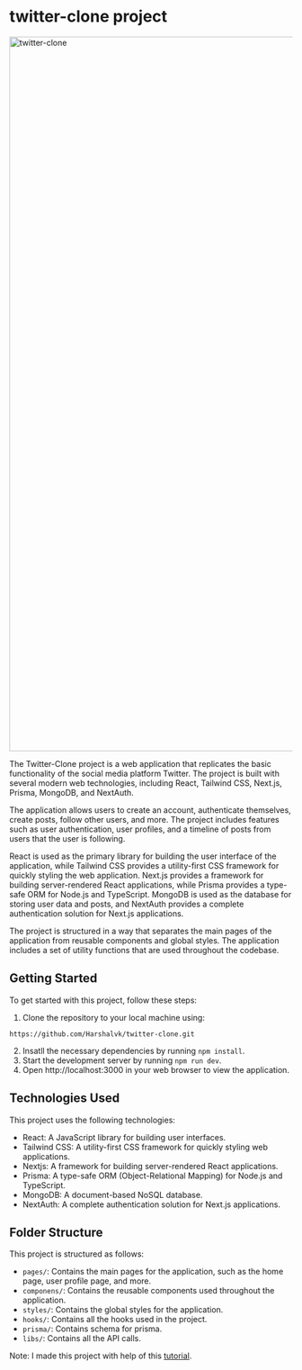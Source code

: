 # twitter-clone project

<img width="1270" alt="twitter-clone" src="https://user-images.githubusercontent.com/80589780/232315066-ff730d6a-11d7-4199-97ce-9d6414f8439a.png">

The Twitter-Clone project is a web application that replicates the basic functionality of the social media platform Twitter. The project is built with several modern web technologies, including React, Tailwind CSS, Next.js, Prisma, MongoDB, and NextAuth.

The application allows users to create an account, authenticate themselves, create posts, follow other users, and more. The project includes features such as user authentication, user profiles, and a timeline of posts from users that the user is following.

React is used as the primary library for building the user interface of the application, while Tailwind CSS provides a utility-first CSS framework for quickly styling the web application. Next.js provides a framework for building server-rendered React applications, while Prisma provides a type-safe ORM for Node.js and TypeScript. MongoDB is used as the database for storing user data and posts, and NextAuth provides a complete authentication solution for Next.js applications.

The project is structured in a way that separates the main pages of the application from reusable components and global styles. The application includes a set of utility functions that are used throughout the codebase.

## Getting Started
To get started with this project, follow these steps:
1. Clone the repository to your local machine using: 
``` 
https://github.com/Harshalvk/twitter-clone.git
````
2. Insatll the necessary dependencies by running `npm install`.
3. Start the development server by running `npm run dev`.
4. Open http://localhost:3000 in your web browser to view the application.

## Technologies Used
This project uses the following technologies:
- React: A JavaScript library for building user interfaces.
- Tailwind CSS: A utility-first CSS framework for quickly styling web applications.
- Nextjs: A framework for building server-rendered React applications.
- Prisma: A type-safe ORM (Object-Relational Mapping) for Node.js and TypeScript.
- MongoDB: A document-based NoSQL database.
- NextAuth: A complete authentication solution for Next.js applications.

## Folder Structure
This project is structured as follows:
- `pages/`: Contains the main pages for the application, such as the home page, user profile page, and more.
- `componens/`: Contains the reusable components used throughout the application.
- `styles/`:  Contains the global styles for the application.
- `hooks/`: Contains all the hooks used in the project.
- `prisma/`: Contains schema for prisma.
- `libs/`: Contains all the API calls.

Note: I made this project with help of this [tutorial](https://youtu.be/ytkG7RT6SvU).

